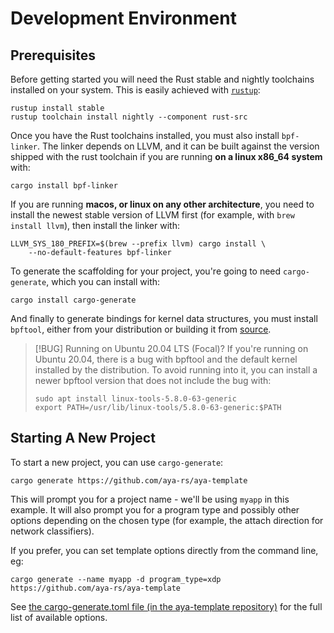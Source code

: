 # Development Environment

## Prerequisites

Before getting started you will need the Rust stable and nightly toolchains
installed on your system.  This is easily achieved with
[`rustup`](https://rustup.rs):

```console
rustup install stable
rustup toolchain install nightly --component rust-src
```

Once you have the Rust toolchains installed, you must also install `bpf-linker`.
The linker depends on LLVM, and it can be built against the version shipped with
the rust toolchain if you are running **on a linux x86_64 system** with:

```console
cargo install bpf-linker
```

If you are running **macos, or linux on any other architecture**, you need to
install the newest stable version of LLVM first (for example, with
`brew install llvm`), then install the linker with:

```console
LLVM_SYS_180_PREFIX=$(brew --prefix llvm) cargo install \
    --no-default-features bpf-linker
```

To generate the scaffolding for your project, you're going to need
`cargo-generate`, which you can install with:

```console
cargo install cargo-generate
```

And finally to generate bindings for kernel data structures, you must install
`bpftool`, either from your distribution or building it from
[source](https://github.com/libbpf/bpftool).

> [!BUG] Running on Ubuntu 20.04 LTS (Focal)?
> If you're running on Ubuntu 20.04, there is a bug with bpftool and the
> default kernel installed by the distribution. To avoid running into it, you
> can install a newer bpftool version that does not include the bug with:
>
> ```console
> sudo apt install linux-tools-5.8.0-63-generic
> export PATH=/usr/lib/linux-tools/5.8.0-63-generic:$PATH
> ```

## Starting A New Project

To start a new project, you can use `cargo-generate`:

```console
cargo generate https://github.com/aya-rs/aya-template
```

This will prompt you for a project name - we'll be using `myapp` in this
example. It will also prompt you for a program type and possibly other options
depending on the chosen type (for example, the attach direction for network
classifiers).

If you prefer, you can set template options directly from the command line, eg:

```console
cargo generate --name myapp -d program_type=xdp https://github.com/aya-rs/aya-template
```

See [the cargo-generate.toml file (in the aya-template repository)][cargo-generate-toml]
for the full list of available options.

[cargo-generate-toml]: https://github.com/aya-rs/aya-template/blob/main/cargo-generate.toml

